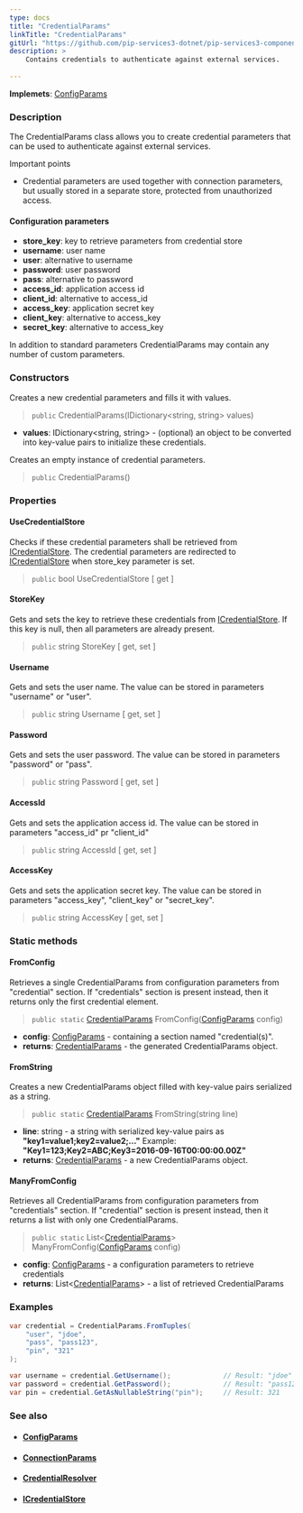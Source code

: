 ```yaml
---
type: docs
title: "CredentialParams"
linkTitle: "CredentialParams"
gitUrl: "https://github.com/pip-services3-dotnet/pip-services3-components-dotnet"
description: >
    Contains credentials to authenticate against external services.
    
---
```


**Implemets**: [ConfigParams](../../../commons/config/config_params)

### Description

The CredentialParams class allows you to create credential parameters that can be used to authenticate against external services.

Important points

- Credential parameters are used together with connection parameters, but usually stored in a separate store, protected from unauthorized access.

#### Configuration parameters

- **store_key**: key to retrieve parameters from credential store
- **username**: user name
- **user**: alternative to username
- **password**: user password
- **pass**: alternative to password
- **access_id**: application access id
- **client_id**: alternative to access_id
- **access_key**: application secret key
- **client_key**: alternative to access_key
- **secret_key**: alternative to access_key

In addition to standard parameters CredentialParams may contain any number of custom parameters.

### Constructors
Creates a new credential parameters and fills it with values.

> `public` CredentialParams(IDictionary\<string, string\> values)

- **values**: IDictionary\<string, string\> - (optional) an object to be converted into key-value pairs to initialize these credentials.

Creates an empty instance of credential parameters.

> `public` CredentialParams()


### Properties

#### UseCredentialStore
Checks if these credential parameters shall be retrieved from [ICredentialStore](../icredential_store).
The credential parameters are redirected to [ICredentialStore](../icredential_store) when store_key parameter is set.

> `public` bool UseCredentialStore [ get ]

#### StoreKey
Gets and sets the key to retrieve these credentials from [ICredentialStore](../icredential_store).
If this key is null, then all parameters are already present.

> `public` string StoreKey [ get, set ]

#### Username
Gets and sets the user name. The value can be stored in parameters "username" or "user".

> `public` string Username [ get, set ]

#### Password
Gets and sets the user password. The value can be stored in parameters "password" or "pass".

> `public` string Password [ get, set ]

#### AccessId
Gets and sets the application access id. The value can be stored in parameters "access_id" pr "client_id"

> `public` string AccessId [ get, set ]

#### AccessKey
Gets and sets the application secret key.
The value can be stored in parameters "access_key", "client_key" or "secret_key".

> `public` string AccessKey [ get, set ]


### Static methods

#### FromConfig
Retrieves a single CredentialParams from configuration parameters
from "credential" section. If "credentials" section is present instead,
then it returns only the first credential element.

> `public static` [CredentialParams]() FromConfig([ConfigParams](../../../commons/config/config_params) config)

- **config**: [ConfigParams](../../../commons/config/config_params) -  containing a section named "credential(s)".
- **returns**: [CredentialParams]() - the generated CredentialParams object.


#### FromString
Creates a new CredentialParams object filled with key-value pairs serialized as a string.

> `public static` [CredentialParams]() FromString(string line)

- **line**: string - a string with serialized key-value pairs as **"key1=value1;key2=value2;..."**
Example: **"Key1=123;Key2=ABC;Key3=2016-09-16T00:00:00.00Z"**
- **returns**: [CredentialParams]() - a new CredentialParams object.


#### ManyFromConfig
Retrieves all CredentialParams from configuration parameters
from "credentials" section. If "credential" section is present instead,
then it returns a list with only one CredentialParams.

> `public static` List<[CredentialParams]()> ManyFromConfig([ConfigParams](../../../commons/config/config_params) config)

- **config**: [ConfigParams](../../../commons/config/config_params) - a configuration parameters to retrieve credentials
- **returns**: List<[CredentialParams]()> - a list of retrieved CredentialParams

### Examples

```cs
var credential = CredentialParams.FromTuples(
    "user", "jdoe",
    "pass", "pass123",
    "pin", "321" 
);

var username = credential.GetUsername();             // Result: "jdoe"
var password = credential.GetPassword();             // Result: "pass123"
var pin = credential.GetAsNullableString("pin");     // Result: 321  
```

### See also
- #### [ConfigParams](../../../commons/config/config_params)
- #### [ConnectionParams](../connect/connection_params)
- #### [CredentialResolver](../credential_resolver)
- #### [ICredentialStore](../icredentialStore)
